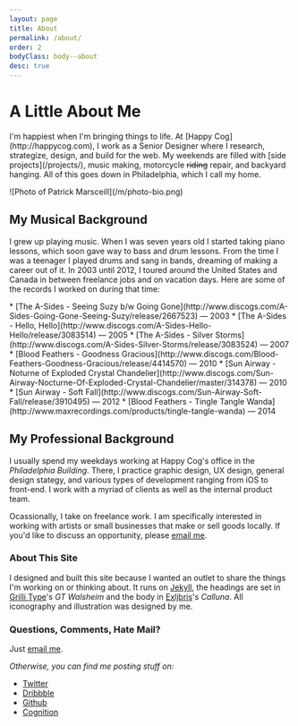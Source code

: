 ```yaml
---
layout: page
title: About
permalink: /about/
order: 2
bodyClass: body--about
desc: true
---
```




<div class="about__header">
<div class="page__intro about__header__lead">
    <h1 class="page__title icon-page-about-head">A Little About Me</h1>
    <p markdown="1">I'm happiest when I'm bringing things to life. At [Happy Cog](http://happycog.com), I work as a Senior Designer where I research, strategize, design, and build for the web. My weekends are filled with [side projects](/projects/), music making, motorcycle <del>riding</del> repair, and backyard hanging. All of this goes down in Philadelphia, which I call my home.</p>
</div>

<div class="photo--bio" markdown="1">
![Photo of Patrick Marsceill](/m/photo-bio.png)
</div>
</div>




<div class="page__content" markdown="1">

## My Musical Background

I grew up playing music. When I was seven years old I started taking piano lessons, which soon gave way to bass and drum lessons. From the time I was a teenager I played drums and sang in bands, dreaming of making a career out of it. In 2003 until 2012, I toured around the United States and Canada in between freelance jobs and on vacation days. Here are some of the records I worked on during that time:

<div class="list__album" markdown="1">
* [The A-Sides - Seeing Suzy b/w Going Gone](http://www.discogs.com/A-Sides-Going-Gone-Seeing-Suzy/release/2667523) — 2003
* [The A-Sides - Hello, Hello](http://www.discogs.com/A-Sides-Hello-Hello/release/3083514) — 2005
* [The A-Sides - Silver Storms](http://www.discogs.com/A-Sides-Silver-Storms/release/3083524)  — 2007
* [Blood Feathers - Goodness Gracious](http://www.discogs.com/Blood-Feathers-Goodness-Gracious/release/4414570)  — 2010
* [Sun Airway - Noturne of Exploded Crystal Chandelier](http://www.discogs.com/Sun-Airway-Nocturne-Of-Exploded-Crystal-Chandelier/master/314378)  — 2010
* [Sun Airway - Soft Fall](http://www.discogs.com/Sun-Airway-Soft-Fall/release/3910495) — 2012
* [Blood Feathers - Tingle Tangle Wanda](http://www.maxrecordings.com/products/tingle-tangle-wanda)  — 2014
</div>

## My Professional Background

I usually spend my weekdays working at Happy Cog's office in the _Philadelphia Building_. There, I practice graphic design, UX design, general design stategy, and various types of development ranging from iOS to front-end. I work with a myriad of clients as well as the internal product team.

Ocassionally, I take on freelance work. I am specifically interested in working with artists or small businesses that make or sell goods locally. If you'd like to discuss an opportunity, please [email me](mailto:patrick.marsceill@gmail.com).

</div>
<div class="layout--two-col">
<div class="layout__col" markdown="1">

### About This Site

I designed and built this site because I wanted an outlet to share the things I'm working on or thinking about. It runs on [Jekyll](http://jekyllrb.com), the headings are set in [Grilli Type](http://www.grillitype.com/)'s _GT Walsheim_ and the body in [Exljbris](http://exljbris.com)'s _Calluna_. All iconography and illustration was designed by me.

</div>
<div class="layout__col" markdown="1">

### Questions, Comments, Hate Mail?

Just [email me](mailto:patrick.marsceill@gmail.com).


_Otherwise, you can find me posting stuff on:_

* [Twitter](http://twitter.com/pmarsceill)
* [Dribbble](http://dribbble.com/pmarsceill)
* [Github](http://github.com/pmarsceill)
* [Cognition](http://cognition.happycog.com/author/pmarsceill)

</div>
</div>
